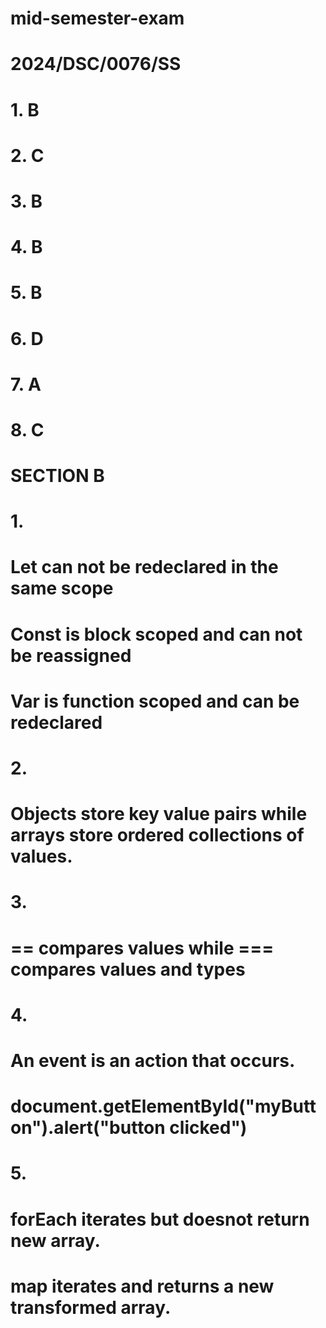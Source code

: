 # mid-semester-exam
# 2024/DSC/0076/SS
# 1. B
# 2. C
# 3. B
# 4. B
# 5. B
# 6. D
# 7. A
# 8. C

# SECTION B
# 1.
# Let can not be redeclared in the same scope
# Const is block scoped and can not be reassigned
# Var is function scoped and can be redeclared

# 2.
# Objects store key value pairs while arrays store ordered collections of values.

# 3.
# == compares values while === compares values and types

# 4.
# An event is an action that occurs.
# document.getElementById("myButton").alert("button clicked")

# 5.
# forEach iterates but doesnot return new array.
# map iterates and returns a new transformed array.


